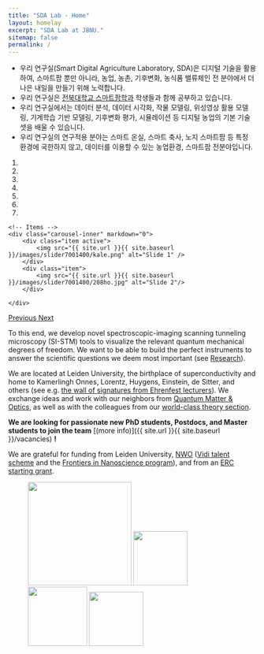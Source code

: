 ```yaml
---
title: "SDA Lab - Home"
layout: homelay
excerpt: "SDA Lab at JBNU."
sitemap: false
permalink: /
---
```


* 우리 연구실(Smart Digital Agriculture Laboratory, SDA)은 디지털 기술을 활용하여, 스마트팜 뿐만 아니라, 농업, 농촌, 기후변화, 농식품 밸류체인 전 분야에서 더 나은 내일을 만들기 위해 노력합니다.
* 우리 연구실은 [전북대학교 스마트팜학과](https://sfarm.jbnu.ac.kr) 학생들과 함께 공부하고 있습니다.
* 우리 연구실에서는 데이터 분석, 데이터 시각화, 작물 모델링, 위성영상 활용 모델링, 기계학습 기반 모델링, 기후변화 평가, 시뮬레이션 등 디지털 농업의 기본 기술 셋을 배울 수 있습니다.
* 우리 연구실의 연구적용 분야는 스마트 온실, 스마트 축사, 노지 스마트팜 등 특정 환경에 국한하지 않고, 데이터를 이용할 수 있는 농업환경, 스마트팜 전분야입니다.


<div markdown="0" id="carousel" class="carousel slide" data-ride="carousel" data-interval="4000" data-pause="hover" >
    <!-- Menu -->
    <ol class="carousel-indicators">
        <li data-target="#carousel" data-slide-to="0" class="active"></li>
        <li data-target="#carousel" data-slide-to="1"></li>
        <li data-target="#carousel" data-slide-to="2"></li>
        <li data-target="#carousel" data-slide-to="3"></li>
        <li data-target="#carousel" data-slide-to="4"></li>
        <li data-target="#carousel" data-slide-to="5"></li>
        <li data-target="#carousel" data-slide-to="6"></li>
    </ol>

    <!-- Items -->
    <div class="carousel-inner" markdown="0">
        <div class="item active">
            <img src="{{ site.url }}{{ site.baseurl }}/images/slider7001400/kale.png" alt="Slide 1" />
        </div>
        <div class="item">
            <img src="{{ site.url }}{{ site.baseurl }}/images/slider7001400/208ho.jpg" alt="Slide 2"/>
        </div>

    </div>
  <a class="left carousel-control" href="#carousel" role="button" data-slide="prev">
    <span class="glyphicon glyphicon-chevron-left" aria-hidden="true"></span>
    <span class="sr-only">Previous</span>
  </a>
  <a class="right carousel-control" href="#carousel" role="button" data-slide="next">
    <span class="glyphicon glyphicon-chevron-right" aria-hidden="true"></span>
    <span class="sr-only">Next</span>
  </a>
</div>




To this end, we develop novel spectroscopic-imaging scanning tunneling microscopy (SI-STM) tools to visualize the relevant quantum mechanical degrees of freedom. We want to be able to build the perfect instruments to answer the  scientific questions we deem most important (see [Research](research)).

We are located at Leiden University, the birthplace of superconductivity and home to Kamerlingh Onnes, Lorentz, Huygens, Einstein, de Sitter, and others (see e.g. [the wall of signatures from Ehrenfest lecturers](https://www.lorentz.leidenuniv.nl/history/colloquium/muur_heel.html)). We exchange ideas and work with our neighbors from [Quantum Matter & Optics](http://www.physics.leidenuniv.nl/qo-home), as well as with the colleagues from our [world-class theory section](https://www.lorentz.leidenuniv.nl).

 **We are  looking for passionate new PhD students, Postdocs, and Master students to join the team** [(more info)]({{ site.url }}{{ site.baseurl }}/vacancies) **!**


We are grateful for funding from Leiden University, [NWO](www.nwo.nl) ([Vidi talent scheme](http://www.nwo.nl/en/research-and-results/programmes/Talent+Scheme) and the [Frontiers in Nanoscience program](https://www.universiteitleiden.nl/en/research/research-projects/science/frontiers-of-nanoscience-nanofront)), and from an [ERC starting grant](https://erc.europa.eu/funding/starting-grants).

<figure class="fourth">
  <img src="{{ site.url }}{{ site.baseurl }}/images/logopic/sf_logo.png" style="width: 210px">
  <img src="{{ site.url }}{{ site.baseurl }}/images/logopic/Logo_Nanofront.jpg" style="width: 110px">
  <img src="{{ site.url }}{{ site.baseurl }}/images/logopic/Logo_NWO.jpg" style="width: 120px">
  <img src="{{ site.url }}{{ site.baseurl }}/images/logopic/Logo_ERC.jpg" style="width: 110px">
</figure>
